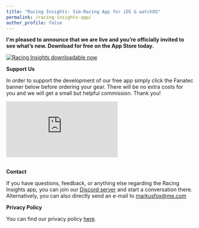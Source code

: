 ```yaml
---
title: "Racing Insights: Sim-Racing App for iOS & watchOS"
permalink: /racing-insights-app/
author_profile: false
---
```


**I'm pleased to announce that we are live and you’re officially invited to see what’s new. Download for free on the App Store today.**

[![Racing Insights downloadable now](https://markusfox.github.io/assets/images/racing_insights-1280x720.png)](https://apps.apple.com/us/app/racing-insights/id1638593610?itsct=apps_box_promote_link&itscg=30200)

**Support Us**

In order to support the development of our free app simply click the Fanatec banner below before ordering your gear. There will be no extra costs for you and we will get a small but helpful commission. Thank you!

[![Order your gear at Fanatec](https://fanatec.com/affiliate/scripts/banner.php?a_aid=63b2ba8377120&amp;a_bid=6b8a5a41&amp;w=1)](https://fanatec.com/us-en/racing-wheels-wheel-bases/racing-wheels/podium-racing-wheel-f1?utm_medium=FAP+Banner&utm_source=63b2ba8377120&utm_campaign=Main+Campaign&utm_content=6b8a5a41&utm_term=320+x+100+Podium+Racing+Wheel+F1+Premium+Bundle)

<script type="text/javascript">
document.write("<iframe name='banner' src='https://fanatec.com/affiliate/scripts/banner.php?a_aid=63b2ba8377120&amp;a_bid=6b8a5a41&amp;w=1' framespacing='0' frameborder='no' scrolling='no' width='320' height='100' allowtransparency='true'><a href='https://fanatec.com/us-en/racing-wheels-wheel-bases/racing-wheels/podium-racing-wheel-f1?utm_medium=FAP+Banner&utm_source=63b2ba8377120&utm_campaign=Main+Campaign&utm_content=6b8a5a41&utm_term=320+x+100+Podium+Racing+Wheel+F1+Premium+Bundle&amp;a_aid=63b2ba8377120&amp;a_bid=6b8a5a41' target='_top'>320 x 100 Podium Racing Wheel F1 Premium Bundle</a></iframe>");
</script>
<noscript>
<h2><a href="https://fanatec.com/us-en/racing-wheels-wheel-bases/racing-wheels/podium-racing-wheel-f1?utm_medium=FAP+Banner&utm_source=63b2ba8377120&utm_campaign=Main+Campaign&utm_content=6b8a5a41&utm_term=320+x+100+Podium+Racing+Wheel+F1+Premium+Bundle"></a></h2>
</noscript>

**Contact**

If you have questions, feedback, or anything else regarding the Racing Insights app, you can join our [Discord server](https://discord.gg/TdfUs8XFZD) and start a conversation there. Alternatively, you can also directly send an e-mail to markusfox@me.com

**Privacy Policy**

You can find our privacy policy [here](https://markusfox.github.io/racinginsights-privacy/).
